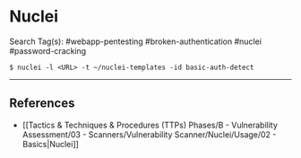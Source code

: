 # Nuclei

Search Tag(s): #webapp-pentesting #broken-authentication #nuclei #password-cracking

```
$ nuclei -l <URL> -t ~/nuclei-templates -id basic-auth-detect
```

---
## References

- [[Tactics & Techniques & Procedures (TTPs) Phases/B - Vulnerability Assessment/03 - Scanners/Vulnerability Scanner/Nuclei/Usage/02 - Basics|Nuclei]]
